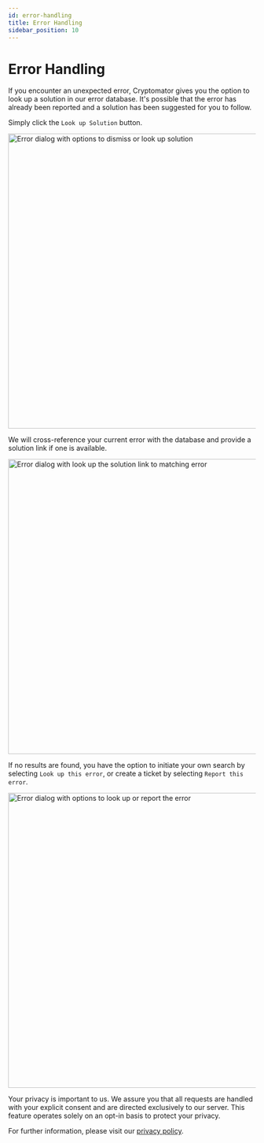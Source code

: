 ```yaml
---
id: error-handling
title: Error Handling
sidebar_position: 10
---
```


# Error Handling

If you encounter an unexpected error, Cryptomator gives you the option to look up a solution in our error database. It's possible that the error has already been reported and a solution has been suggested for you to follow.

Simply click the `Look up Solution` button.

<Image src="/img/desktop/error-dialog-1.png" alt="Error dialog with options to dismiss or look up solution" width="563" height="600" />

We will cross-reference your current error with the database and provide a solution link if one is available.

<Image src="/img/desktop/error-dialog-2.png" alt="Error dialog with look up the solution link to matching error" width="563" height="600" />

If no results are found, you have the option to initiate your own search by selecting `Look up this error`, or create a ticket by selecting `Report this error`.

<Image src="/img/desktop/error-dialog-3.png" alt="Error dialog with options to look up or report the error" width="563" height="600" />

Your privacy is important to us. We assure you that all requests are handled with your explicit consent and are directed exclusively to our server. This feature operates solely on an opt-in basis to protect your privacy.

For further information, please visit our [privacy policy](https://cryptomator.org/privacy/#812-cross-reference-with-error-database).

